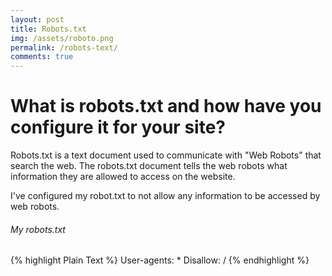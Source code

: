 ```yaml
---
layout: post
title: Robots.txt
img: /assets/roboto.png
permalink: /robots-text/
comments: true
---
```


# What is robots.txt and how have you configure it for your site?

Robots.txt is a text document used to communicate with "Web Robots" that search the web.
The robots.txt document tells the web robots what information they are allowed to access on the website.

I've configured my robot.txt to not allow any information to be accessed by web robots.

###### My robots.txt

{% highlight Plain Text %}
User-agents: *
Disallow: /
{% endhighlight %}
